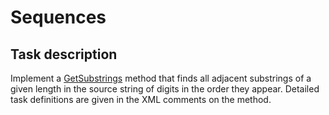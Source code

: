 # Sequences

## Task description

Implement a [GetSubstrings](/Sequences/Sequences.cs#L24) method that finds all adjacent substrings of a given length in the source string of digits in the order they appear. Detailed task definitions are given in the XML comments on the method.